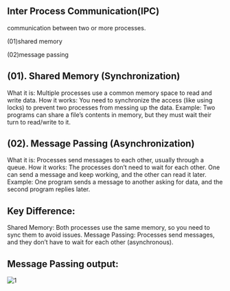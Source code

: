 ## Inter Process Communication(IPC) 

communication between two or more processes.

(01)shared memory

(02)message passing

## (01). Shared Memory (Synchronization)

What it is: Multiple processes use a common memory space to read and write data.
How it works: You need to synchronize the access (like using locks) to prevent two processes from messing up the data.
Example: Two programs can share a file’s contents in memory, but they must wait their turn to read/write to it.

## (02). Message Passing (Asynchronization)

What it is: Processes send messages to each other, usually through a queue.
How it works: The processes don’t need to wait for each other. One can send a message and keep working, and the other can read it later.
Example: One program sends a message to another asking for data, and the second program replies later.

## Key Difference:
Shared Memory: Both processes use the same memory, so you need to sync them to avoid issues.
Message Passing: Processes send messages, and they don’t have to wait for each other (asynchronous).

## Message Passing output:

![1](https://github.com/user-attachments/assets/fc6f7e05-3872-46fa-9dd7-324f90635053)


